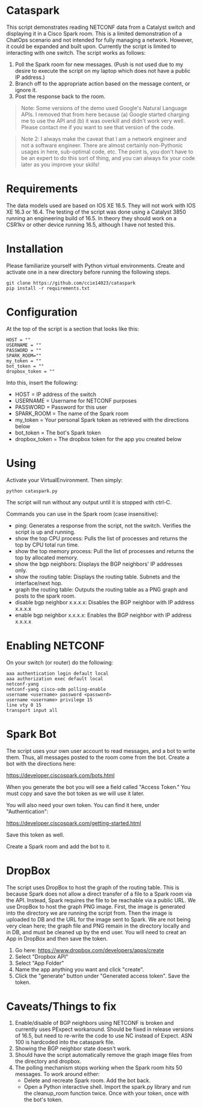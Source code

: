Cataspark
=======

This script demonstrates reading NETCONF data from a Catalyst switch and displaying it in a Cisco Spark room.  This is a limited demonstration of a ChatOps scenario  and not intended for fully managing a network.  However, it could be expanded and built upon.  Currently the script is limited to interacting with one switch.  The script works as follows:

1.  Poll the Spark room for new messages.  (Push is not used due to my desire to execute the script on my laptop which does not have a public IP address.)
2.  Branch off to the appropriate action based on the message content, or ignore it.
3.  Post the response back to the room.

>  Note:  Some versions of the demo used Google's Natural Language APIs.  I removed that from here because (a) Google started charging me to use the API and (b) it was overkill and didn't work very well.  Please contact me if you want to see that version of the code.

>  Note 2:  I always make the caveat that I am a network engineer and not a software engineer.  There are almost certainly non-Pythonic usages in here, sub-optimal code, etc.  The point is, you don't have to be an expert to do this sort of thing, and you can always fix your code later as you improve your skills!

# Requirements
The data models used are based on IOS XE 16.5.  They will not work with IOS XE 16.3 or 16.4.  The testing of the script was done using a Catalyst 3850 running an engineering build of 16.5.  In theory they should work on a CSR1kv or other device running 16.5, although I have not tested this.

# Installation

Please familiarize yourself with Python virtual environments.  Create and activate one in a new directory before running the following steps.

```
git clone https://github.com/ccie14023/cataspark
pip install -r requirements.txt
```

# Configuration

At the top of the script is a section that looks like this:

```
HOST = ""
USERNAME = ""
PASSWORD = ""
SPARK_ROOM=""
my_token = ""
bot_token = ""
dropbox_token = ""
```

Into this, insert the following:

* HOST = IP address of the switch
* USERNAME = Username for NETCONF purposes
* PASSWORD = Password for this user
* SPARK_ROOM = The name of the Spark room 
* my_token = Your personal Spark token as retrieved with the directions below
* bot_token = The bot's Spark token
* dropbox_token = The dropbox token for the app you created below

#  Using

Activate your VirtualEnvironment.  Then simply:

```
python cataspark.py
```
The script will run without any output until it is stopped with ctrl-C.

Commands you can use in the Spark room (case insensitive):

* ping:  Generates a response from the script, not the switch.  Verifies the script is up and running.
* show the top CPU process:  Pulls the list of processes and returns the top by CPU total run time.
* show the top memory process:  Pull the list of processes and returns the top by allocated memory.
* show the bgp neighbors:  Displays the BGP neighbors' IP addresses only.
* show the routing table:  Displays the routing table.  Subnets and the interface/next hop.
* graph the routing table:  Outputs the routing table as a PNG graph and posts to the spark room.
* disable bgp neighbor x.x.x.x:  Disables the BGP neighbor with IP address x.x.x.x
* enable bgp neighbor x.x.x.x:  Enables the BGP neighbor with IP address x.x.x.x

# Enabling NETCONF

On your switch (or router) do the following:

```
aaa authentication login default local
aaa authorization exec default local
netconf-yang
netconf-yang cisco-odm polling-enable
username <username> password <password>
username <username> privilege 15
line vty 0 15
transport input all
```

# Spark Bot

The script uses your own user account to read messages, and a bot to write them.  Thus, all messages posted to the room come from the bot.  Create a bot with the directions here:

https://developer.ciscospark.com/bots.html

When you generate the bot you will see a field called "Access Token."  You must copy and save the bot token as we will use it later.

You will also need your own token.  You can find it here, under "Authentication":

https://developer.ciscospark.com/getting-started.html

Save this token as well.

Create a Spark room and add the bot to it.

# DropBox
The script uses DropBox to host the graph of the routing table.  This is because Spark does not allow a direct transfer of a file to a Spark room via the API.  Instead, Spark requires the file to be reachable via a public URL.  We use DropBox to host the graph PNG image.  First, the image is generated into the directory we are running the script from.  Then the image is uploaded to DB and the URL for the image sent to Spark.  We are not being very clean here;  the graph file and PNG remain in the directory locally and in DB, and must be cleaned up by the end user.  You will need to creat an App in DropBox and then save the token.

1.  Go here:  https://www.dropbox.com/developers/apps/create
2.  Select "Dropbox API"
3.  Select "App Folder"
4.  Name the app anything you want and click "create".
5.  Click the "generate" button under "Generated access token".  Save the token.

#  Caveats/Things to fix

1.  Enable/disable of BGP neighbors using NETCONF is broken and currently uses PExpect workaround.  Should be fixed in release versions of 16.5, but need to re-write the code to use NC instead of Expect.  ASN 100 is hardcoded into the cataspark file.
2.  Showing the BGP neighbor state doesn't work.
3.  Should have the script automatically remove the graph image files from the directory and dropbox.
4.  The polling mechanism stops working when the Spark room hits 50 messages.  To work around either:
	*  Delete and recreate Spark room.  Add the bot back.
	*  Open a Python interactive shell.  Import the spark.py library and run the cleanup_room function twice.  Once with your token, once with the bot's token.



